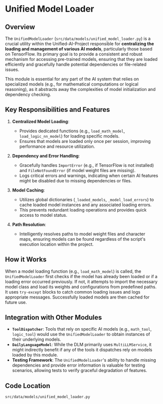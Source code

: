 # Unified Model Loader

## Overview

The `UnifiedModelLoader` (`src/data/models/unified_model_loader.py`) is a crucial utility within the Unified-AI-Project responsible for **centralizing the loading and management of various AI models**, particularly those based on TensorFlow. Its primary goal is to provide a consistent and robust mechanism for accessing pre-trained models, ensuring that they are loaded efficiently and gracefully handle potential dependencies or file-related issues.

This module is essential for any part of the AI system that relies on specialized models (e.g., for mathematical computations or logical reasoning), as it abstracts away the complexities of model initialization and dependency checking.

## Key Responsibilities and Features

1.  **Centralized Model Loading**: 
    *   Provides dedicated functions (e.g., `load_math_model`, `load_logic_nn_model`) for loading specific models.
    *   Ensures that models are loaded only once per session, improving performance and resource utilization.

2.  **Dependency and Error Handling**: 
    *   Gracefully handles `ImportError` (e.g., if TensorFlow is not installed) and `FileNotFoundError` (if model weight files are missing).
    *   Logs critical errors and warnings, indicating when certain AI features might be disabled due to missing dependencies or files.

3.  **Model Caching**: 
    *   Utilizes global dictionaries (`_loaded_models`, `_model_load_errors`) to cache loaded model instances and any associated loading errors.
    *   This prevents redundant loading operations and provides quick access to model status.

4.  **Path Resolution**: 
    *   Intelligently resolves paths to model weight files and character maps, ensuring models can be found regardless of the script's execution location within the project.

## How it Works

When a model loading function (e.g., `load_math_model`) is called, the `UnifiedModelLoader` first checks if the model has already been loaded or if a loading error occurred previously. If not, it attempts to import the necessary model class and load its weights and configurations from predefined paths. It uses `try-except` blocks to catch common loading issues and logs appropriate messages. Successfully loaded models are then cached for future use.

## Integration with Other Modules

-   **`ToolDispatcher`**: Tools that rely on specific AI models (e.g., `math_tool`, `logic_tool`) would use the `UnifiedModelLoader` to obtain instances of their underlying models.
-   **`DailyLanguageModel`**: While the DLM primarily uses `MultiLLMService`, it might indirectly benefit if any of the tools it dispatches rely on models loaded by this module.
-   **Testing Framework**: The `UnifiedModelLoader`'s ability to handle missing dependencies and provide error information is valuable for testing scenarios, allowing tests to verify graceful degradation of features.

## Code Location

`src/data/models/unified_model_loader.py`
